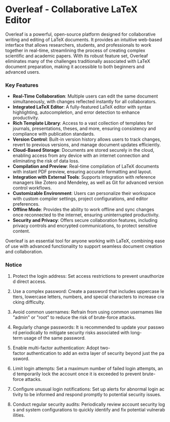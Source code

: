 # Overleaf - Collaborative LaTeX Editor

Overleaf is a powerful, open-source platform designed for collaborative writing and editing of LaTeX documents. It provides an intuitive web-based interface that allows researchers, students, and professionals to work together in real-time, streamlining the process of creating complex scientific and academic papers. With its robust feature set, Overleaf eliminates many of the challenges traditionally associated with LaTeX document preparation, making it accessible to both beginners and advanced users.

### Key Features

- **Real-Time Collaboration**: Multiple users can edit the same document simultaneously, with changes reflected instantly for all collaborators.
- **Integrated LaTeX Editor**: A fully-featured LaTeX editor with syntax highlighting, autocompletion, and error detection to enhance productivity.
- **Rich Template Library**: Access to a vast collection of templates for journals, presentations, theses, and more, ensuring consistency and compliance with publication standards.
- **Version Control**: Built-in version history allows users to track changes, revert to previous versions, and manage document updates efficiently.
- **Cloud-Based Storage**: Documents are stored securely in the cloud, enabling access from any device with an internet connection and eliminating the risk of data loss.
- **Compilation and Preview**: Real-time compilation of LaTeX documents with instant PDF preview, ensuring accurate formatting and layout.
- **Integration with External Tools**: Supports integration with reference managers like Zotero and Mendeley, as well as Git for advanced version control workflows.
- **Customizable Environment**: Users can personalize their workspace with custom compiler settings, project configurations, and editor preferences.
- **Offline Mode**: Provides the ability to work offline and sync changes once reconnected to the internet, ensuring uninterrupted productivity.
- **Security and Privacy**: Offers secure collaboration features, including privacy controls and encrypted communications, to protect sensitive content.

Overleaf is an essential tool for anyone working with LaTeX, combining ease of use with advanced functionality to support seamless document creation and collaboration.

### Notice

1.  Protect the login address: Set access restrictions to prevent unauthorized direct access.
    
2.  Use a complex password: Create a password that includes uppercase letters, lowercase letters, numbers, and special characters to increase cracking difficulty.
    
3.  Avoid common usernames: Refrain from using common usernames like "admin" or "root" to reduce the risk of brute-force attacks.
    
4.  Regularly change passwords: It is recommended to update your password periodically to mitigate security risks associated with long-term usage of the same password.
    
5.  Enable multi-factor authentication: Adopt two-factor authentication to add an extra layer of security beyond just the password.
    
6.  Limit login attempts: Set a maximum number of failed login attempts, and temporarily lock the account once it is exceeded to prevent brute-force attacks.
    
7.  Configure unusual login notifications: Set up alerts for abnormal login activity to be informed and respond promptly to potential security issues.
    
8.  Conduct regular security audits: Periodically review account security logs and system configurations to quickly identify and fix potential vulnerabilities.
        